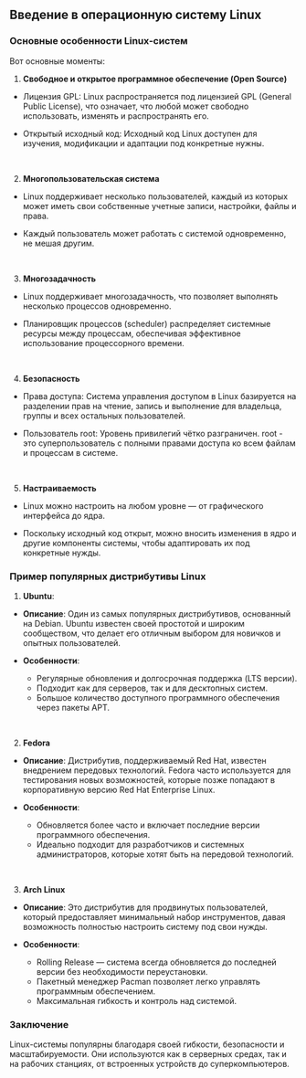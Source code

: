 ## Введение в операционную систему Linux

### Основные особенности Linux-систем

Вот основные моменты:

1) **Свободное и открытое программное обеспечение (Open Source)**
   
- Лицензия GPL: Linux распространяется под лицензией GPL (General Public License), что означает, что любой может свободно использовать, изменять и распространять его.
  
- Открытый исходный код: Исходный код Linux доступен для изучения, модификации и адаптации под конкретные нужны.

<br>

2) **Многопользовательская система**

- Linux поддерживает несколько пользователей, каждый из которых может иметь свои собственные учетные записи, настройки, файлы и права.

- Каждый пользователь может работать с системой одновременно, не мешая другим.
  
<br>

3) **Многозадачность**

- Linux поддерживает многозадачность, что позволяет выполнять несколько процессов одновременно.

- Планировщик процессов (scheduler) распределяет системные ресурсы между процессам, обеспечивая эффективное использование процессорного времени.

<br>

4) **Безопасность**

- Права доступа: Система управления доступом в Linux базируется на разделении прав на чтение, запись и выполнение для владельца, группы и всех остальных пользователей.

- Пользователь root: Уровень привилегий чётко разграничен. root - это суперпользователь с полными правами доступа ко всем файлам и процессам в системе.

<br>

5) **Настраиваемость**

- Linux можно настроить на любом уровне — от графического интерфейса до ядра.

- Поскольку исходный код открыт, можно вносить изменения в ядро и другие компоненты системы, чтобы адаптировать их под конкретные нужды.


### Пример популярных дистрибутивы Linux

1) **Ubuntu**:

- **Описание**: Один из самых популярных дистрибутивов, основанный на Debian. Ubuntu известен своей простотой и широким сообществом, что делает его отличным выбором для новичков и опытных пользователей.
  
- **Особенности**:

    - Регулярные обновления и долгосрочная поддержка (LTS версии).
    - Подходит как для серверов, так и для десктопных систем.
    - Большое количество доступного программного обеспечения через пакеты APT.
  
<br>

2) **Fedora**
   
- **Описание**: Дистрибутив, поддерживаемый Red Hat, известен внедрением передовых технологий. Fedora часто используется для тестирования новых возможностей, которые позже попадают в корпоративную версию Red Hat Enterprise Linux.

- **Особенности**:

    - Обновляется более часто и включает последние версии программного обеспечения.
    - Идеально подходит для разработчиков и системных администраторов, которые хотят быть на передовой технологий.

<br>

3) **Arch Linux**

- **Описание**:  Это дистрибутив для продвинутых пользователей, который предоставляет минимальный набор инструментов, давая возможность полностью настроить систему под свои нужды.

- **Особенности**:
  
    - Rolling Release — система всегда обновляется до последней версии без необходимости переустановки.
    - Пакетный менеджер Pacman позволяет легко управлять программным обеспечением.
    - Максимальная гибкость и контроль над системой.


### Заключение

Linux-системы популярны благодаря своей гибкости, безопасности и масштабируемости. Они используются как в серверных средах, так и на рабочих станциях, от встроенных устройств до суперкомпьютеров.



